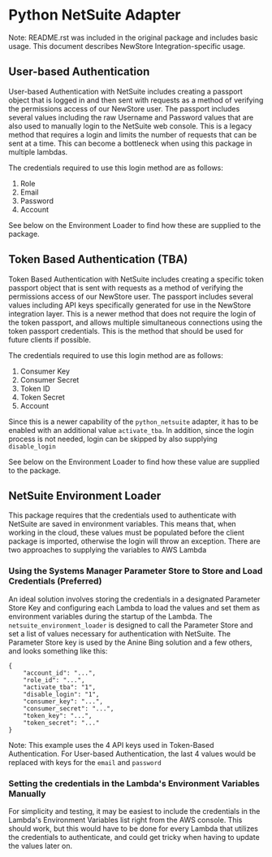 # Python NetSuite Adapter

Note: README.rst was included in the original package and includes basic usage. This document describes NewStore 
Integration-specific usage.

## User-based Authentication
User-based Authentication with NetSuite includes creating a passport object that is logged in and then sent with 
requests as a method of verifying the permissions access of our NewStore user. The passport includes several values 
including the raw Username and Password values that are also used to manually login to the NetSuite web console. This is
 a legacy method that requires a login and limits the number of requests that can be sent at a time. This can become a
bottleneck when using this package in multiple lambdas.

The credentials required to use this login method are as follows:
1. Role
1. Email
1. Password
1. Account

See below on the Environment Loader to find how these are supplied to the package.


## Token Based Authentication (TBA)
Token Based Authentication with NetSuite includes creating a specific token passport object that is sent with requests 
as a method of verifying the permissions access of our NewStore user. The passport includes several values including 
API keys specifically generated for use in the NewStore integration layer. This is a newer method that does not require 
the login of the token passport, and allows multiple simultaneous connections using the token passport credentials. This
 is the method that should be used for future clients if possible.
 
The credentials required to use this login method are as follows:
1. Consumer Key
1. Consumer Secret
1. Token ID
1. Token Secret
1. Account


Since this is a newer capability of the `python_netsuite` adapter, it has to be enabled with an additional value 
`activate_tba`. In addition, since the login process is not needed, login can be skipped by also supplying 
`disable_login`

See below on the Environment Loader to find how these value are supplied to the package.


## NetSuite Environment Loader
This package requires that the credentials used to authenticate with NetSuite are saved in environment variables. This 
means that, when working in the cloud, these values must be populated before the client package is imported, otherwise 
the login will throw an exception. There are two approaches to supplying the variables to AWS Lambda

### Using the Systems Manager Parameter Store to Store and Load Credentials (Preferred)
An ideal solution involves storing the credentials in a designated Parameter Store Key and configuring each Lambda to 
load the values and set them as environment variables during the startup of the Lambda. The 
`netsuite_environment_loader` is designed to call the Parameter Store and set a list of values necessary for 
authentication with NetSuite. The Parameter Store key is used by the Anine Bing solution and a few others, and looks 
something like this:

```
{
    "account_id": "...",
    "role_id": "...",
    "activate_tba": "1",
    "disable_login": "1",
    "consumer_key": "...",
    "consumer_secret": "...",
    "token_key": "...",
    "token_secret": "..."
}
```
Note: This example uses the 4 API keys used in Token-Based Authentication. For User-based Authentication, the last 4 
values would be replaced with keys for the `email` and `password`

### Setting the credentials in the Lambda's Environment Variables Manually
For simplicity and testing, it may be easiest to include the credentials in the Lambda's Environment Variables list 
right from the AWS console. This should work, but this would have to be done for every Lambda that utilizes the 
credentials to authenticate, and could get tricky when having to update the values later on.